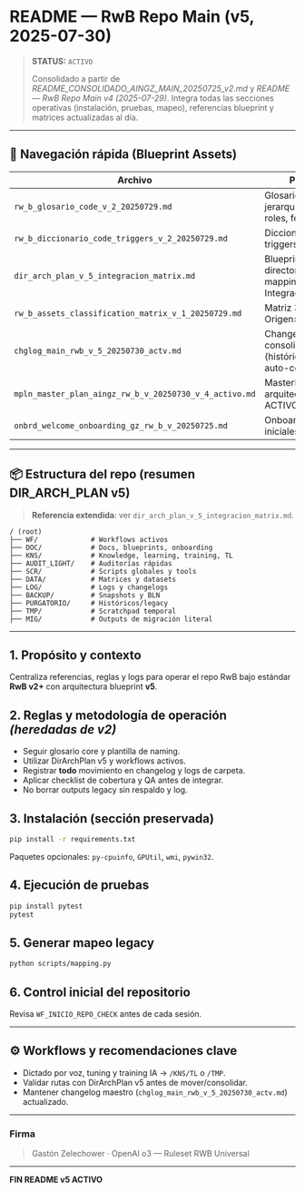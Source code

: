 # README — RwB Repo Main (v5, 2025-07-30)

> **STATUS:** `ACTIVO`
>
> Consolidado a partir de *README\_CONSOLIDADO\_AINGZ\_MAIN\_20250725\_v2.md* y *README — RwB Repo Main v4 (2025-07-29)*. Integra todas las secciones operativas (instalación, pruebas, mapeo), referencias blueprint y matrices actualizadas al día.

---

## 🔑 Navegación rápida (Blueprint Assets)

| Archivo                                               | Propósito                                                            |
| ----------------------------------------------------- | -------------------------------------------------------------------- |
| `rw_b_glosario_code_v_2_20250729.md`                  | Glosario maestro: jerarquía, naming, roles, features                 |
| `rw_b_diccionario_code_triggers_v_2_20250729.md`      | Diccionario rápido triggers/prompt/code                              |
| `dir_arch_plan_v_5_integracion_matrix.md`             | Blueprint de directorios & mapping (v5 Integración Matrix)            |
| `rw_b_assets_classification_matrix_v_1_20250729.md`   | Matriz 3D Origen×Etapa×Rol                                           |
| `chglog_main_rwb_v_5_20250730_actv.md`                | Changelog principal consolidado (histórico completo, auto-contenido) |
| `mpln_master_plan_aingz_rw_b_v_20250730_v_4_activo.md`| MasterPlan arquitectónico ACTIVO                                     |
| `onbrd_welcome_onboarding_gz_rw_b_v_20250725.md`      | Onboarding & flujos iniciales                                        |

---

## 📦 Estructura del repo (resumen DIR\_ARCH\_PLAN v5)

> **Referencia extendida**: ver `dir_arch_plan_v_5_integracion_matrix.md`.

```
/ (root)
├── WF/             # Workflows activos
├── DOC/            # Docs, blueprints, onboarding
├── KNS/            # Knowledge, learning, training, TL
├── AUDIT_LIGHT/    # Auditorías rápidas
├── SCR/            # Scripts globales y tools
├── DATA/           # Matrices y datasets
├── LOG/            # Logs y changelogs
├── BACKUP/         # Snapshots y BLN
├── PURGATORIO/     # Históricos/legacy
├── TMP/            # Scratchpad temporal
├── MIG/            # Outputs de migración literal
```

---

## 1. Propósito y contexto

Centraliza referencias, reglas y logs para operar el repo RwB bajo estándar **RwB v2+** con arquitectura blueprint **v5**.

## 2. Reglas y metodología de operación *(heredadas de v2)*

- Seguir glosario core y plantilla de naming.
- Utilizar DirArchPlan v5 y workflows activos.
- Registrar **todo** movimiento en changelog y logs de carpeta.
- Aplicar checklist de cobertura y QA antes de integrar.
- No borrar outputs legacy sin respaldo y log.

## 3. Instalación (sección preservada)

```bash
pip install -r requirements.txt
```

Paquetes opcionales: `py-cpuinfo`, `GPUtil`, `wmi`, `pywin32`.

## 4. Ejecución de pruebas

```bash
pip install pytest
pytest
```

## 5. Generar mapeo legacy

```bash
python scripts/mapping.py
```

## 6. Control inicial del repositorio

Revisa `WF_INICIO_REPO_CHECK` antes de cada sesión.

---

## ⚙️ Workflows y recomendaciones clave

- Dictado por voz, tuning y training IA → `/KNS/TL` o `/TMP`.
- Validar rutas con DirArchPlan v5 antes de mover/consolidar.
- Mantener changelog maestro (`chglog_main_rwb_v_5_20250730_actv.md`) actualizado.

---

### Firma

> Gastón Zelechower · OpenAI o3 — Ruleset RWB Universal

---

**FIN README v5 ACTIVO**

